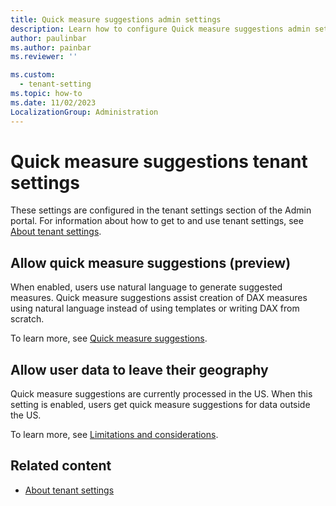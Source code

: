 ```yaml
---
title: Quick measure suggestions admin settings
description: Learn how to configure Quick measure suggestions admin settings.
author: paulinbar
ms.author: painbar
ms.reviewer: ''

ms.custom:
  - tenant-setting
ms.topic: how-to
ms.date: 11/02/2023
LocalizationGroup: Administration
---
```


# Quick measure suggestions tenant settings 

These settings are configured in the tenant settings section of the Admin portal. For information about how to get to and use tenant settings, see [About tenant settings](tenant-settings-index.md).

## Allow quick measure suggestions (preview)

When enabled, users use natural language to generate suggested measures. Quick measure suggestions assist creation of DAX measures using natural language instead of using templates or writing DAX from scratch.

To learn more, see [Quick measure suggestions](/power-bi/transform-model/quick-measure-suggestions).

## Allow user data to leave their geography

Quick measure suggestions are currently processed in the US. When this setting is enabled, users get quick measure suggestions for data outside the US. 

To learn more, see [Limitations and considerations](/power-bi/transform-model/quick-measure-suggestions#limitations-and-considerations).

## Related content

* [About tenant settings](tenant-settings-index.md)
